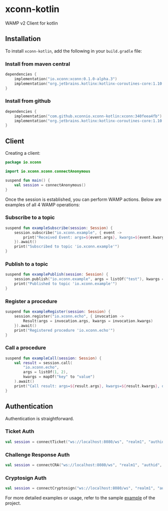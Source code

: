 # xconn-kotlin
WAMP v2 Client for kotlin

## Installation

To install `xconn-kotlin`, add the following in your `build.gradle` file:

### Install from maven central

```kotlin
dependencies {
    implementation("io.xconn:xconn:0.1.0-alpha.3")
    implementation("org.jetbrains.kotlinx:kotlinx-coroutines-core:1.10.2")
}
```

### Install from github

```kotlin
dependencies {
    implementation("com.github.xconnio.xconn-kotlin:xconn:340feea4fb")
    implementation("org.jetbrains.kotlinx:kotlinx-coroutines-core:1.10.2")
}
```

## Client

Creating a client:

```kotlin
package io.xconn

import io.xconn.xconn.connectAnonymous

suspend fun main() {
    val session = connectAnonymous()
}
```

Once the session is established, you can perform WAMP actions. Below are examples of all 4 WAMP
operations:

### Subscribe to a topic

```kotlin
suspend fun exampleSubscribe(session: Session) {
    session.subscribe("io.xconn.example", { event ->
        print("Received Event: args=${event.args}, kwargs=${event.kwargs}, details=${event.details}")
    }).await()
    print("Subscribed to topic 'io.xconn.example'")
}
```

### Publish to a topic

```kotlin
suspend fun examplePublish(session: Session) {
    session.publish("io.xconn.example", args = listOf("test"), kwargs = mapOf("key" to "value"))?.await()
    print("Published to topic 'io.xconn.example'")
}
```

### Register a procedure

```kotlin
suspend fun exampleRegister(session: Session) {
    session.register("io.xconn.echo", { invocation ->
        Result(args = invocation.args, kwargs = invocation.kwargs)
    }).await()
    print("Registered procedure 'io.xconn.echo'")
}
```

### Call a procedure

```kotlin
suspend fun exampleCall(session: Session) {
    val result = session.call(
        "io.xconn.echo",
        args = listOf(1, 2),
        kwargs = mapOf("key" to "value")
    ).await()
    print("Call result: args=${result.args}, kwargs=${result.kwargs}, details=${result.details}");
}
```

## Authentication

Authentication is straightforward.

### Ticket Auth

```kotlin
val session = connectTicket("ws://localhost:8080/ws", "realm1", "authid", "ticket")
```

### Challenge Response Auth

```kotlin
val session = connectCRA("ws://localhost:8080/ws", "realm1", "authid", "secret")
```

### Cryptosign Auth

```kotlin
val session = connectCryptosign("ws://localhost:8080/ws", "realm1", "authid", "150085398329d255ad69e82bf47ced397bcec5b8fbeecd28a80edbbd85b49081")
```

For more detailed examples or usage, refer to the sample [example](./example/src/main/kotlin) of the project.
